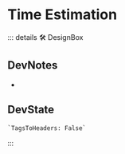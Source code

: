 
# <neuro>Time Estimation</neuro>

::: details 🛠 <dev>DesignBox</dev>

## DevNotes

-

## DevState

```py
`TagsToHeaders: False`
```

:::
